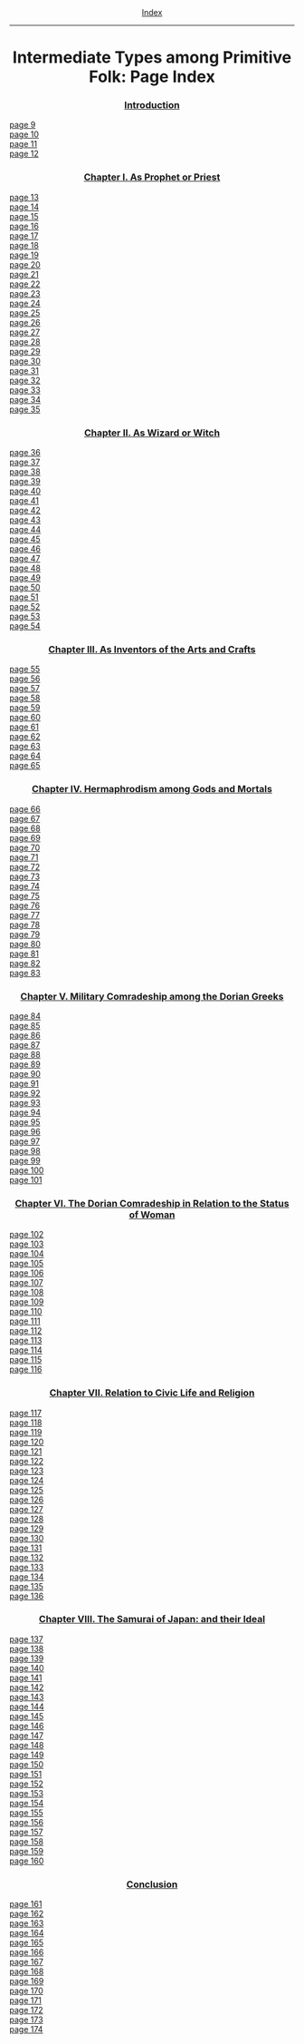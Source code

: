 <body>
 <center><a href="index.htm">Index</a></center><hr>
 <h1 align="CENTER">Intermediate Types among Primitive Folk: Page Index</h1>
 <h3 align="CENTER"><a href="itp03.htm">Introduction</a></h3>
 <a href="itp03.htm#page_9">page 9</a><br>
 <a href="itp03.htm#page_10">page 10</a><br>
 <a href="itp03.htm#page_11">page 11</a><br>
 <a href="itp03.htm#page_12">page 12</a><br>
 <h3 align="CENTER"><a href="itp04.htm">Chapter I. As Prophet or Priest</a></h3>
 <a href="itp04.htm#page_13">page 13</a><br>
 <a href="itp04.htm#page_14">page 14</a><br>
 <a href="itp04.htm#page_15">page 15</a><br>
 <a href="itp04.htm#page_16">page 16</a><br>
 <a href="itp04.htm#page_17">page 17</a><br>
 <a href="itp04.htm#page_18">page 18</a><br>
 <a href="itp04.htm#page_19">page 19</a><br>
 <a href="itp04.htm#page_20">page 20</a><br>
 <a href="itp04.htm#page_21">page 21</a><br>
 <a href="itp04.htm#page_22">page 22</a><br>
 <a href="itp04.htm#page_23">page 23</a><br>
 <a href="itp04.htm#page_24">page 24</a><br>
 <a href="itp04.htm#page_25">page 25</a><br>
 <a href="itp04.htm#page_26">page 26</a><br>
 <a href="itp04.htm#page_27">page 27</a><br>
 <a href="itp04.htm#page_28">page 28</a><br>
 <a href="itp04.htm#page_29">page 29</a><br>
 <a href="itp04.htm#page_30">page 30</a><br>
 <a href="itp04.htm#page_31">page 31</a><br>
 <a href="itp04.htm#page_32">page 32</a><br>
 <a href="itp04.htm#page_33">page 33</a><br>
 <a href="itp04.htm#page_34">page 34</a><br>
 <a href="itp04.htm#page_35">page 35</a><br>
 <h3 align="CENTER"><a href="itp05.htm">Chapter II. As Wizard or Witch</a></h3>
 <a href="itp05.htm#page_36">page 36</a><br>
 <a href="itp05.htm#page_37">page 37</a><br>
 <a href="itp05.htm#page_38">page 38</a><br>
 <a href="itp05.htm#page_39">page 39</a><br>
 <a href="itp05.htm#page_40">page 40</a><br>
 <a href="itp05.htm#page_41">page 41</a><br>
 <a href="itp05.htm#page_42">page 42</a><br>
 <a href="itp05.htm#page_43">page 43</a><br>
 <a href="itp05.htm#page_44">page 44</a><br>
 <a href="itp05.htm#page_45">page 45</a><br>
 <a href="itp05.htm#page_46">page 46</a><br>
 <a href="itp05.htm#page_47">page 47</a><br>
 <a href="itp05.htm#page_48">page 48</a><br>
 <a href="itp05.htm#page_49">page 49</a><br>
 <a href="itp05.htm#page_50">page 50</a><br>
 <a href="itp05.htm#page_51">page 51</a><br>
 <a href="itp05.htm#page_52">page 52</a><br>
 <a href="itp05.htm#page_53">page 53</a><br>
 <a href="itp05.htm#page_54">page 54</a><br>
 <h3 align="CENTER"><a href="itp06.htm">Chapter III. As Inventors of the Arts and Crafts</a></h3>
 <a href="itp06.htm#page_55">page 55</a><br>
 <a href="itp06.htm#page_56">page 56</a><br>
 <a href="itp06.htm#page_57">page 57</a><br>
 <a href="itp06.htm#page_58">page 58</a><br>
 <a href="itp06.htm#page_59">page 59</a><br>
 <a href="itp06.htm#page_60">page 60</a><br>
 <a href="itp06.htm#page_61">page 61</a><br>
 <a href="itp06.htm#page_62">page 62</a><br>
 <a href="itp06.htm#page_63">page 63</a><br>
 <a href="itp06.htm#page_64">page 64</a><br>
 <a href="itp06.htm#page_65">page 65</a><br>
 <h3 align="CENTER"><a href="itp07.htm">Chapter IV. Hermaphrodism among Gods and Mortals</a></h3>
 <a href="itp07.htm#page_66">page 66</a><br>
 <a href="itp07.htm#page_67">page 67</a><br>
 <a href="itp07.htm#page_68">page 68</a><br>
 <a href="itp07.htm#page_69">page 69</a><br>
 <a href="itp07.htm#page_70">page 70</a><br>
 <a href="itp07.htm#page_71">page 71</a><br>
 <a href="itp07.htm#page_72">page 72</a><br>
 <a href="itp07.htm#page_73">page 73</a><br>
 <a href="itp07.htm#page_74">page 74</a><br>
 <a href="itp07.htm#page_75">page 75</a><br>
 <a href="itp07.htm#page_76">page 76</a><br>
 <a href="itp07.htm#page_77">page 77</a><br>
 <a href="itp07.htm#page_78">page 78</a><br>
 <a href="itp07.htm#page_79">page 79</a><br>
 <a href="itp07.htm#page_80">page 80</a><br>
 <a href="itp07.htm#page_81">page 81</a><br>
 <a href="itp07.htm#page_82">page 82</a><br>
 <a href="itp07.htm#page_83">page 83</a><br>
 <h3 align="CENTER"><a href="itp08.htm">Chapter V. Military Comradeship among the Dorian Greeks</a></h3>
 <a href="itp08.htm#page_84">page 84</a><br>
 <a href="itp08.htm#page_85">page 85</a><br>
 <a href="itp08.htm#page_86">page 86</a><br>
 <a href="itp08.htm#page_87">page 87</a><br>
 <a href="itp08.htm#page_88">page 88</a><br>
 <a href="itp08.htm#page_89">page 89</a><br>
 <a href="itp08.htm#page_90">page 90</a><br>
 <a href="itp08.htm#page_91">page 91</a><br>
 <a href="itp08.htm#page_92">page 92</a><br>
 <a href="itp08.htm#page_93">page 93</a><br>
 <a href="itp08.htm#page_94">page 94</a><br>
 <a href="itp08.htm#page_95">page 95</a><br>
 <a href="itp08.htm#page_96">page 96</a><br>
 <a href="itp08.htm#page_97">page 97</a><br>
 <a href="itp08.htm#page_98">page 98</a><br>
 <a href="itp08.htm#page_99">page 99</a><br>
 <a href="itp08.htm#page_100">page 100</a><br>
 <a href="itp08.htm#page_101">page 101</a><br>
 <h3 align="CENTER"><a href="itp09.htm">Chapter VI. The Dorian Comradeship in Relation to the Status of Woman</a></h3>
 <a href="itp09.htm#page_102">page 102</a><br>
 <a href="itp09.htm#page_103">page 103</a><br>
 <a href="itp09.htm#page_104">page 104</a><br>
 <a href="itp09.htm#page_105">page 105</a><br>
 <a href="itp09.htm#page_106">page 106</a><br>
 <a href="itp09.htm#page_107">page 107</a><br>
 <a href="itp09.htm#page_108">page 108</a><br>
 <a href="itp09.htm#page_109">page 109</a><br>
 <a href="itp09.htm#page_110">page 110</a><br>
 <a href="itp09.htm#page_111">page 111</a><br>
 <a href="itp09.htm#page_112">page 112</a><br>
 <a href="itp09.htm#page_113">page 113</a><br>
 <a href="itp09.htm#page_114">page 114</a><br>
 <a href="itp09.htm#page_115">page 115</a><br>
 <a href="itp09.htm#page_116">page 116</a><br>
 <h3 align="CENTER"><a href="itp10.htm">Chapter VII. Relation to Civic Life and Religion</a></h3>
 <a href="itp10.htm#page_117">page 117</a><br>
 <a href="itp10.htm#page_118">page 118</a><br>
 <a href="itp10.htm#page_119">page 119</a><br>
 <a href="itp10.htm#page_120">page 120</a><br>
 <a href="itp10.htm#page_121">page 121</a><br>
 <a href="itp10.htm#page_122">page 122</a><br>
 <a href="itp10.htm#page_123">page 123</a><br>
 <a href="itp10.htm#page_124">page 124</a><br>
 <a href="itp10.htm#page_125">page 125</a><br>
 <a href="itp10.htm#page_126">page 126</a><br>
 <a href="itp10.htm#page_127">page 127</a><br>
 <a href="itp10.htm#page_128">page 128</a><br>
 <a href="itp10.htm#page_129">page 129</a><br>
 <a href="itp10.htm#page_130">page 130</a><br>
 <a href="itp10.htm#page_131">page 131</a><br>
 <a href="itp10.htm#page_132">page 132</a><br>
 <a href="itp10.htm#page_133">page 133</a><br>
 <a href="itp10.htm#page_134">page 134</a><br>
 <a href="itp10.htm#page_135">page 135</a><br>
 <a href="itp10.htm#page_136">page 136</a><br>
 <h3 align="CENTER"><a href="itp11.htm">Chapter VIII. The Samurai of Japan: and their Ideal</a></h3>
 <a href="itp11.htm#page_137">page 137</a><br>
 <a href="itp11.htm#page_138">page 138</a><br>
 <a href="itp11.htm#page_139">page 139</a><br>
 <a href="itp11.htm#page_140">page 140</a><br>
 <a href="itp11.htm#page_141">page 141</a><br>
 <a href="itp11.htm#page_142">page 142</a><br>
 <a href="itp11.htm#page_143">page 143</a><br>
 <a href="itp11.htm#page_144">page 144</a><br>
 <a href="itp11.htm#page_145">page 145</a><br>
 <a href="itp11.htm#page_146">page 146</a><br>
 <a href="itp11.htm#page_147">page 147</a><br>
 <a href="itp11.htm#page_148">page 148</a><br>
 <a href="itp11.htm#page_149">page 149</a><br>
 <a href="itp11.htm#page_150">page 150</a><br>
 <a href="itp11.htm#page_151">page 151</a><br>
 <a href="itp11.htm#page_152">page 152</a><br>
 <a href="itp11.htm#page_153">page 153</a><br>
 <a href="itp11.htm#page_154">page 154</a><br>
 <a href="itp11.htm#page_155">page 155</a><br>
 <a href="itp11.htm#page_156">page 156</a><br>
 <a href="itp11.htm#page_157">page 157</a><br>
 <a href="itp11.htm#page_158">page 158</a><br>
 <a href="itp11.htm#page_159">page 159</a><br>
 <a href="itp11.htm#page_160">page 160</a><br>
 <h3 align="CENTER"><a href="itp12.htm">Conclusion</a></h3>
 <a href="itp12.htm#page_161">page 161</a><br>
 <a href="itp12.htm#page_162">page 162</a><br>
 <a href="itp12.htm#page_163">page 163</a><br>
 <a href="itp12.htm#page_164">page 164</a><br>
 <a href="itp12.htm#page_165">page 165</a><br>
 <a href="itp12.htm#page_166">page 166</a><br>
 <a href="itp12.htm#page_167">page 167</a><br>
 <a href="itp12.htm#page_168">page 168</a><br>
 <a href="itp12.htm#page_169">page 169</a><br>
 <a href="itp12.htm#page_170">page 170</a><br>
 <a href="itp12.htm#page_171">page 171</a><br>
 <a href="itp12.htm#page_172">page 172</a><br>
 <a href="itp12.htm#page_173">page 173</a><br>
 <a href="itp12.htm#page_174">page 174</a><br>
 </body>